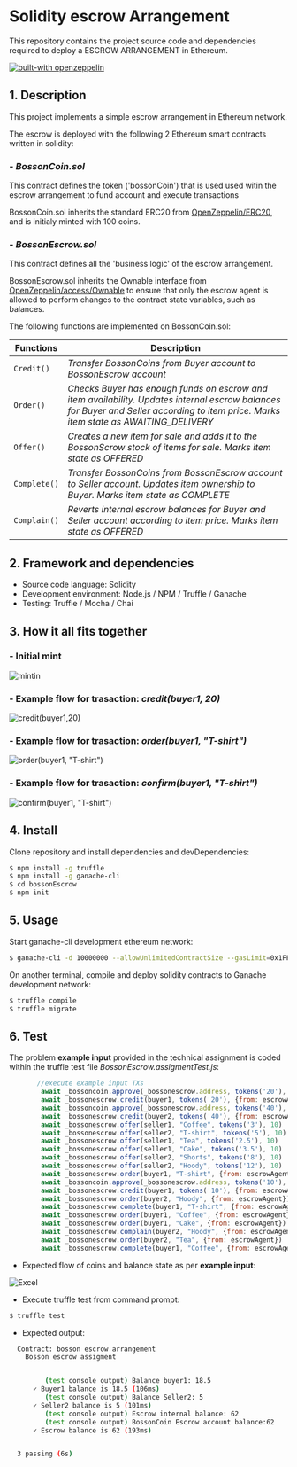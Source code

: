 # Solidity escrow Arrangement

This repository contains the project source code and dependencies required to deploy a ESCROW ARRANGEMENT in Ethereum.

[![built-with openzeppelin](https://img.shields.io/badge/built%20with-OpenZeppelin-3677FF)](https://docs.openzeppelin.com/)

## 1. Description

This project implements a simple escrow arrangement in Ethereum network.

The escrow is deployed with the following 2 Ethereum smart contracts written in solidity:

### - *BossonCoin.sol*

This contract defines the token ('bossonCoin') that is used used witin the escrow arrangement to fund account and execute transactions

BossonCoin.sol inherits the standard ERC20 from [OpenZeppelin/ERC20](https://docs.openzeppelin.com/contracts/3.x/erc20), and is initialy minted with 100 coins.

### - *BossonEscrow.sol*

This contract defines all the 'business logic' of the escrow arrangement.

BossonEscrow.sol inherits the Ownable interface from [OpenZeppelin/access/Ownable](https://docs.openzeppelin.com/contracts/3.x/api/access#Ownable) to ensure that only the escrow agent is allowed to perform changes to the contract state variables, such as balances.

The following functions are implemented on BossonCoin.sol:

Functions | Description
--- | ---
`Credit()` | *Transfer BossonCoins from Buyer account to BossonEscrow account*
`Order()` | *Checks Buyer has enough funds on escrow and item availability. Updates internal escrow balances for Buyer and Seller according to item price. Marks item state as AWAITING_DELIVERY*
`Offer()` | *Creates a new item for sale and adds it to the BossonScrow stock of items for sale. Marks item state as OFFERED*
`Complete()` | *Transfer BossonCoins from BossonEscrow account to Seller account. Updates item ownership to Buyer. Marks item state as COMPLETE*
`Complain()` | *Reverts internal escrow balances for Buyer and Seller account according to item price. Marks item state as OFFERED*

## 2. Framework and dependencies

- Source code language: Solidity  
- Development environment: Node.js / NPM / Truffle / Ganache
- Testing: Truffle / Mocha / Chai

## 3. How it all fits together

### - Initial mint
  
![mintin](https://i.imgur.com/vixLdwG.png)

### - Example flow for trasaction: **_credit(buyer1, 20)_**

![credit(buyer1,20)](https://i.imgur.com/3t5LfeB.png)

### - Example flow for trasaction: **_order(buyer1, "T-shirt")_**

![order(buyer1, "T-shirt")](https://i.imgur.com/Uvus9iD.png)

### - Example flow for trasaction: **_confirm(buyer1, "T-shirt")_**

![confirm(buyer1, "T-shirt")](https://i.imgur.com/B8jFIli.png)

## 4. Install

Clone repository and install dependencies and devDependencies:

```bash
$ npm install -g truffle
$ npm install -g ganache-cli
$ cd bossonEscrow
$ npm init
```


## 5. Usage

Start ganache-cli development ethereum network:

```sh
$ ganache-cli -d 10000000 --allowUnlimitedContractSize --gasLimit=0x1FFFFFFFF
```

On another terminal, compile and deploy solidity contracts to Ganache development network:

```sh
$ truffle compile
$ truffle migrate
```

## 6. Test

The problem **example input** provided in the technical assignment is coded within the truffle test file *BossonEscrow.assigmentTest.js*:

```javascript
       //execute example input TXs
        await _bossoncoin.approve(_bossonescrow.address, tokens('20'), {from: buyer1})
        await _bossonescrow.credit(buyer1, tokens('20'), {from: escrowAgent})
        await _bossoncoin.approve(_bossonescrow.address, tokens('40'), {from: buyer2})
        await _bossonescrow.credit(buyer2, tokens('40'), {from: escrowAgent})
        await _bossonescrow.offer(seller1, "Coffee", tokens('3'), 10)
        await _bossonescrow.offer(seller2, "T-shirt", tokens('5'), 10)
        await _bossonescrow.offer(seller1, "Tea", tokens('2.5'), 10)
        await _bossonescrow.offer(seller1, "Cake", tokens('3.5'), 10)
        await _bossonescrow.offer(seller2, "Shorts", tokens('8'), 10)
        await _bossonescrow.offer(seller2, "Hoody", tokens('12'), 10)
        await _bossonescrow.order(buyer1, "T-shirt", {from: escrowAgent})
        await _bossoncoin.approve(_bossonescrow.address, tokens('10'), {from: buyer1})
        await _bossonescrow.credit(buyer1, tokens('10'), {from: escrowAgent})
        await _bossonescrow.order(buyer2, "Hoody", {from: escrowAgent})
        await _bossonescrow.complete(buyer1, "T-shirt", {from: escrowAgent})
        await _bossonescrow.order(buyer1, "Coffee", {from: escrowAgent})
        await _bossonescrow.order(buyer1, "Cake", {from: escrowAgent})
        await _bossonescrow.complain(buyer2, "Hoody", {from: escrowAgent})
        await _bossonescrow.order(buyer2, "Tea", {from: escrowAgent})
        await _bossonescrow.complete(buyer1, "Coffee", {from: escrowAgent})
```

- Expected flow of coins and balance state as per **example input**:

![Excel](./docs/excel_capture.JPG) 

- Execute truffle test from command prompt:

```sh
$ truffle test
```

- Expected output:

```bash
  Contract: bosson escrow arrangement
    Bosson escrow assigment


         (test console output) Balance buyer1: 18.5
      ✓ Buyer1 balance is 18.5 (106ms)
         (test console output) Balance Seller2: 5
      ✓ Seller2 balance is 5 (101ms)
         (test console output) Escrow internal balance: 62
         (test console output) BossonCoin Escrow account balance:62
      ✓ Escrow balance is 62 (193ms)


  3 passing (6s)
```
